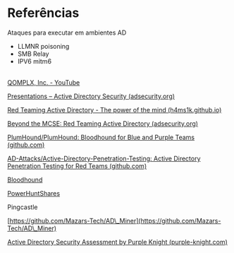 # Referências

Ataques para executar em ambientes AD

* LLMNR poisoning
* SMB Relay
* IPV6 mitm6

\
[QOMPLX, Inc. - YouTube](https://www.youtube.com/@QOMPLX/videos)

[Presentations – Active Directory Security (adsecurity.org)](https://adsecurity.org/?page\_id=1352)

[Red Teaming Active Directory - The power of the mind (h4ms1k.github.io)](https://h4ms1k.github.io/Red\_Team\_Active\_Directory/)

[Beyond the MCSE: Red Teaming Active Directory (adsecurity.org)](https://adsecurity.org/wp-content/uploads/2016/08/DEFCON24-2016-Metcalf-BeyondTheMCSE-RedTeamingActiveDirectory.pdf)

[PlumHound/PlumHound: Bloodhound for Blue and Purple Teams (github.com)](https://github.com/PlumHound/PlumHound)

[AD-Attacks/Active-Directory-Penetration-Testing: Active Directory Penetration Testing for Red Teams (github.com)](https://github.com/AD-Attacks/Active-Directory-Penetration-Testing)

[Bloodhound](https://github.com/BloodHoundAD/BloodHound)

[PowerHuntShares](https://www.netspi.com/blog/technical-blog/network-pentesting/powerhuntshares-2-0-release/)

Pingcastle

[https://github.com/Mazars-Tech/AD\_Miner](https://github.com/Mazars-Tech/AD\_Miner)

[Active Directory Security Assessment by Purple Knight (purple-knight.com)](https://www.purple-knight.com/)
